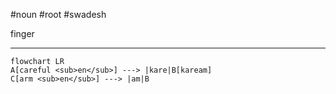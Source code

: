 #noun #root #swadesh 

finger
***
```mermaid  
flowchart LR
A[careful <sub>en</sub>] ---> |kare|B[kaream]
C[arm <sub>en</sub>] ---> |am|B
```